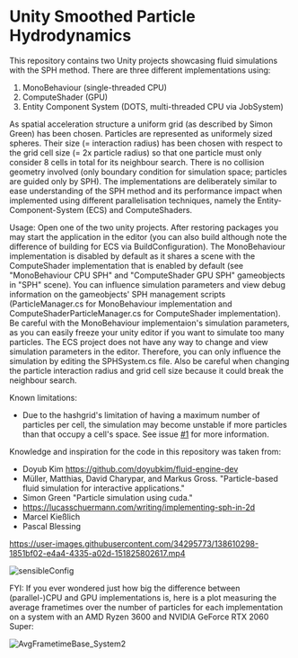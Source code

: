 # Unity Smoothed Particle Hydrodynamics
This repository contains two Unity projects showcasing fluid simulations with the SPH method. There are three different implementations using:
1. MonoBehaviour (single-threaded CPU)
2. ComputeShader (GPU)
3. Entity Component System (DOTS, multi-threaded CPU via JobSystem)

As spatial acceleration structure a uniform grid (as described by Simon Green) has been chosen. Particles are represented as uniformely sized spheres. Their size (= interaction radius) has been chosen with respect to the grid cell size (= 2x particle radius) so that one particle must only consider 8 cells in total for its neighbour search. There is no collision geometry involved (only boundary condition for simulation space; particles are guided only by SPH). The implementations are deliberately similar to ease understanding of the SPH method and its performance impact when implemented using different parallelisation techniques, namely the Entity-Component-System (ECS) and ComputeShaders.

Usage: Open one of the two unity projects. After restoring packages you may start the application in the editor (you can also build although note the difference of building for ECS via BuildConfiguration). The MonoBehaviour implementation is disabled by default as it shares a scene with the ComputeShader implementation that is enabled by default (see "MonoBehaviour CPU SPH" and "ComputeShader GPU SPH" gameobjects in "SPH" scene). You can influence simulation parameters and view debug information on the gameobjects' SPH management scripts (ParticleManager.cs for MonoBehaviour implementation and ComputeShaderParticleManager.cs for ComputeShader implementation). Be careful with the MonoBehaviour implementaion's simulation parameters, as you can easily freeze your unity editor if you want to simulate too many particles. The ECS project does not have any way to change and view simulation parameters in the editor. Therefore, you can only influence the simulation by editing the SPHSystem.cs file. Also be careful when changing the particle interaction radius and grid cell size because it could break the neighbour search.

Known limitations:
- Due to the hashgrid's limitation of having a maximum number of particles per cell, the simulation may become unstable if more particles than that occupy a cell's space. See issue [#1](https://github.com/Gornhoth/Unity-Smoothed-Particle-Hydrodynamics/issues/1) for more information.

Knowledge and inspiration for the code in this repository was taken from:
- Doyub Kim https://github.com/doyubkim/fluid-engine-dev
- Müller, Matthias, David Charypar, and Markus Gross. "Particle-based fluid simulation for interactive applications."
- Simon Green "Particle simulation using cuda."
- https://lucasschuermann.com/writing/implementing-sph-in-2d
- Marcel Kießlich
- Pascal Blessing

https://user-images.githubusercontent.com/34295773/138610298-1851bf02-e4a4-4335-a02d-151825802617.mp4

![sensibleConfig](https://user-images.githubusercontent.com/34295773/138756364-eb689db3-0481-45ed-b74c-f559fe62911a.png)

FYI: If you ever wondered just how big the difference between (parallel-)CPU and GPU implementations is, here is a plot measuring the average frametimes over the number of particles for each implementation on a system with an AMD Ryzen 3600 and NVIDIA GeForce RTX 2060 Super:

![AvgFrametimeBase_System2](https://user-images.githubusercontent.com/34295773/138755834-7dfae6c7-9682-43d3-b97d-67c051705f5b.png)
